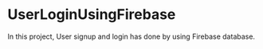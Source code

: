 # UserLoginUsingFirebase

In this project, User signup and login has done by using Firebase database.
